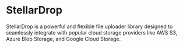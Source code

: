 # StellarDrop
StellarDrop is a powerful and flexible file uploader library designed to seamlessly integrate with popular cloud storage providers like AWS S3, Azure Blob Storage, and Google Cloud Storage. 
